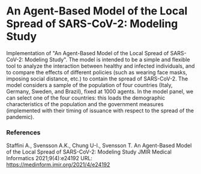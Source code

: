 # An Agent-Based Model of the Local Spread of SARS-CoV-2: Modeling Study
Implementation of "An Agent-Based Model of the Local Spread of SARS-CoV-2: Modeling Study". The model is intended to be a simple and flexible tool to analyze the interaction between healthy and infected individuals, and to compare the effects of different policies (such as wearing face masks, imposing social distance, etc.) to contain the spread of SARS-CoV-2.
The model considers a sample of the population of four countries (Italy, Germany, Sweden, and Brazil), fixed at 1000 agents. In the model panel, we can select one of the four countries: this loads the demographic characteristics of the population and the government measures (implemented with their timing of issuance with respect to the spread of the pandemic).

### References
Staffini A., Svensson A.K., Chung U-I., Svensson T.
An Agent-Based Model of the Local Spread of SARS-CoV-2: Modeling Study
JMIR Medical Informatics 2021;9(4):e24192
URL: https://medinform.jmir.org/2021/4/e24192
